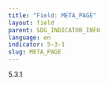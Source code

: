 ```yaml
---
title: "Field: META_PAGE"
layout: field
parent: SDG_INDICATOR_INFO
language: en
indicator: 5-3-1
slug: META_PAGE
---
```

5.3.1